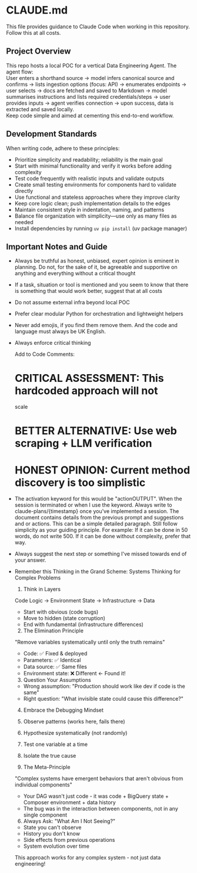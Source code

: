 # CLAUDE.md

This file provides guidance to Claude Code when working in this repository. Follow this at all costs.

## Project Overview
This repo hosts a local POC for a vertical Data Engineering Agent. The agent flow:  
User enters a shorthand source → model infers canonical source and confirms → lists ingestion options (focus: API) → enumerates endpoints → user selects → docs are fetched and saved to Markdown → model summarises instructions and lists required credentials/steps → user provides inputs → agent verifies connection → upon success, data is extracted and saved locally.  
Keep code simple and aimed at cementing this end-to-end workflow.

## Development Standards
When writing code, adhere to these principles:
- Prioritize simplicity and readability; reliability is the main goal  
- Start with minimal functionality and verify it works before adding complexity  
- Test code frequently with realistic inputs and validate outputs  
- Create small testing environments for components hard to validate directly  
- Use functional and stateless approaches where they improve clarity  
- Keep core logic clean; push implementation details to the edges  
- Maintain consistent style in indentation, naming, and patterns  
- Balance file organization with simplicity—use only as many files as needed  
- Install dependencies by running `uv pip install` (uv package manager)

## Important Notes and Guide
- Always be truthful as honest, unbiased, expert opinion is eminent in planning. Do not, for the sake of it, be agreeable and supportive on anything and everything without a critical thought
- If a task, situation or tool is mentioned and you seem to know that there is something that would work better, suggest that at all costs
- Do not assume external infra beyond local POC  
- Prefer clear modular Python for orchestration and lightweight helpers  
- Never add emojis, if you find them remove them. And the code and language must always be UK English.
- Always enforce critical thinking

  Add to Code Comments:
  # CRITICAL ASSESSMENT: This hardcoded approach will not 
  scale
  # BETTER ALTERNATIVE: Use web scraping + LLM verification
    
  # HONEST OPINION: Current method discovery is too simplistic

- The activation keyword for this would be "actionOUTPUT". When the session is terminated or when I use the keyword. Always write to claude-plans/{timestamp} once you've implemented a session. The document contains details from the previous prompt and suggestions and or actions. This can be a simple detailed paragraph. Still follow simplicity as your guiding principle. For example: If it can be done in 50 words, do not write 500. If it can be done without complexity, prefer that way. 
- Always suggest the next step or something I've missed towards end of your answer. 
- Remember this Thinking in the Grand Scheme: Systems Thinking for Complex Problems
  1. Think in Layers

  Code Logic → Environment State → Infrastructure →
  Data
  - Start with obvious (code bugs)
  - Move to hidden (state corruption)
  - End with fundamental (infrastructure differences)

  2. The Elimination Principle

  "Remove variables systematically until only the 
  truth remains"
  - Code: ✅ Fixed & deployed
  - Parameters: ✅ Identical
  - Data source: ✅ Same files
  - Environment state: ❌ Different ← Found it!

  3. Question Your Assumptions

  - Wrong assumption: "Production should work like
  dev if code is the same"
  - Right question: "What invisible state could cause
   this difference?"

  4. Embrace the Debugging Mindset

  1. Observe patterns (works here, fails there)
  2. Hypothesize systematically (not randomly)
  3. Test one variable at a time
  4. Isolate the true cause

  5. The Meta-Principle

  "Complex systems have emergent behaviors that 
  aren't obvious from individual components"

  - Your DAG wasn't just code - it was code +
  BigQuery state + Composer environment + data
  history
  - The bug was in the interaction between
  components, not in any single component

  6. Always Ask: "What Am I Not Seeing?"

  - State you can't observe
  - History you don't know
  - Side effects from previous operations
  - System evolution over time

  This approach works for any complex system - not just data engineering!